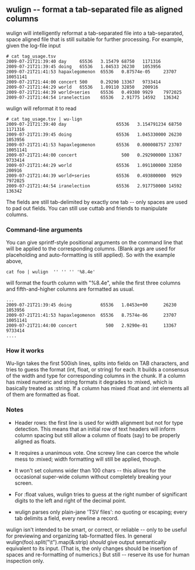 
## wulign -- format a tab-separated file as aligned columns

wulign will intelligently reformat a tab-separated file into a tab-separated,
space aligned file that is still suitable for further processing. For example,
given the log-file input

    # cat tag_usage.tsv
    2009-07-21T21:39:40 day     65536   3.15479 68750   1171316
    2009-07-21T21:39:45 doing   65536   1.04533 26230   1053956
    2009-07-21T21:41:53 hapaxlegomenon  65536   0.87574e-05     23707   10051141
    2009-07-21T21:44:00 concert 500     0.29290 13367   9733414
    2009-07-21T21:44:29 world   65536   1.09110 32850   200916
    2009-07-21T21:44:39 world+series    65536   0.49380 9929    7972025
    2009-07-21T21:44:54 iranelection    65536   2.91775 14592   136342

wulign will reformat it to read

    # cat tag_usage.tsv | wu-lign
    2009-07-21T21:39:40 day                   65536   3.154791234 68750    1171316
    2009-07-21T21:39:45 doing                 65536   1.045330000 26230    1053956
    2009-07-21T21:41:53 hapaxlegomenon        65536   0.000008757 23707   10051141
    2009-07-21T21:44:00 concert                 500   0.292900000 13367    9733414
    2009-07-21T21:44:29 world                 65536   1.091100000 32850     200916
    2009-07-21T21:44:39 world+series          65536   0.493800000  9929    7972025
    2009-07-21T21:44:54 iranelection          65536   2.917750000 14592     136342

The fields are still tab-delimited by exactly one tab -- only spaces are used to
pad out fields. You can still use cuttab and friends to manipulate columns.

### Command-line arguments

You can give sprintf-style positional arguments on the command line that will be
applied to the corresponding columns. (Blank args are used for placeholding and
auto-formatting is still applied).  So with the example above,

    cat foo | wulign  '' '' '' '%8.4e'

will format the fourth column with "%8.4e", while the first three columns and
fifth-and-higher columns are formatted as usual.

    ...
    2009-07-21T21:39:45 doing           65536   1.0453e+00      26230    1053956
    2009-07-21T21:41:53 hapaxlegomenon  65536   8.7574e-06      23707   10051141
    2009-07-21T21:44:00 concert           500   2.9290e-01      13367    9733414
    ....

### How it works

Wu-lign takes the first 500ish lines, splits into fields on TAB characters,
and tries to guess the format (int, float, or string) for each. It builds a
consensus of the width and type for corresponding columns in the chunk.  If a
column has mixed numeric and string formats it degrades to :mixed, which is
basically treated as :string. If a column has mixed :float and :int elements all
of them are formatted as float.

### Notes

* Header rows: the first line is used for width alignment but not for type detection.
  This means that an initial row of text headers will inform column spacing
  but still allow a column of floats (say) to be properly aligned as floats.

* It requires a unanimous vote. One screwy line can coerce the whole mess to
  :mixed; width formatting will still be applied, though.

* It won't set columns wider than 100 chars -- this allows for the occasional
  super-wide column without completely breaking your screen.

* For :float values, wulign tries to guess at the right number of significant
  digits to the left and right of the decimal point.

* wulign parses only plain-jane 'TSV files': no quoting or escaping; every tab
  delimits a field, every newline a record.

wulign isn't intended to be smart, or correct, or reliable -- only to be
useful for previewing and organizing tab-formatted files. In general
wulign(foo).split("\t").map(&:strip) *should* give output semantically
equivalent to its input. (That is, the only changes should be insertion of
spaces and re-formatting of numerics.) But still -- reserve its use for human
inspection only.
